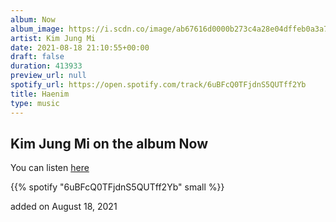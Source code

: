 ```yaml
---
album: Now
album_image: https://i.scdn.co/image/ab67616d0000b273c4a28e04dffeb0a3a777ef63
artist: Kim Jung Mi
date: 2021-08-18 21:10:55+00:00
draft: false
duration: 413933
preview_url: null
spotify_url: https://open.spotify.com/track/6uBFcQ0TFjdnS5QUTff2Yb
title: Haenim
type: music
---
```



## Kim Jung Mi on the album Now

You can listen [here](https://open.spotify.com/track/6uBFcQ0TFjdnS5QUTff2Yb)

{{% spotify "6uBFcQ0TFjdnS5QUTff2Yb" small %}}

added on August 18, 2021